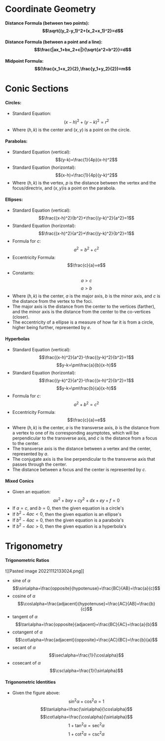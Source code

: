 # Coordinate Geometry

#### Distance Formula (between two points): $$\sqrt{(y_2-y_1)^2+(x_2+x_1)^2}=d$$

#### Distance Formula (between a point and a line): $$\frac{|ax_1+bx_2+c|}{\sqrt{a^2+b^2}}=d$$

#### Midpoint Formula: $$(\frac{x_1+x_2}{2},\frac{y_1+y_2}{2})=m$$

# Conic Sections

#### Circles: 

 * Standard Equation: $$(x-h)^2+(y-k)^2=r^2$$
 * Where $(h, k)$ is the center and $(x, y)$ is a point on the circle.

#### Parabolas:

* Standard Equation (vertical): $$(y-k)=\frac{1}{4p}(x-h)^2$$
* Standard Equation (horizontal): $$(x-h)=\frac{1}{4p}(y-k)^2$$
* Where $(h, k)$ is the vertex, $p$ is the distance between the vertex and the focus/directrix, and $(x, y)$is a point on the parabola.

#### Ellipses:

* Standard Equation (vertical): $$\frac{(x-h)^2}{b^2}+\frac{(y-k)^2}{a^2}=1$$
* Standard Equation (horizontal): $$\frac{(x-h)^2}{a^2}+\frac{(y-k)^2}{b^2}=1$$
* Formula for $c$: $$a^2=b^2+c^2$$
* Eccentricity Formula: $$\frac{c}{a}=e$$
* Constants: $$a>c$$ $$a>b$$
* Where $(h, k)$ is the center, $a$ is the major axis, $b$ is the minor axis, and $c$ is the distance from the vertex to the foci.
* The major axis is the distance from the center to the vertices (farther), and the minor axis is the distance from the center to the co-vertices (closer).
* The eccentricity of a ellipse is a measure of how far it is from a circle, higher being further, represented by $e$.

#### Hyperbolas

* Standard Equation (vertical): $$\frac{(x-h)^2}{a^2}-\frac{(y-k)^2}{b^2}=1$$ $$y-k=\pm\frac{a}{b}(x-h)$$
* Standard Equation (horizontal): $$\frac{(y-k)^2}{a^2}-\frac{(x-h)^2}{b^2}=1$$ $$y-k=\pm\frac{b}{a}(x-h)$$
* Formula for $c$: $$a^2+b^2=c^2$$
* Eccentricity Formula: $$\frac{c}{a}=e$$
* Where $(h, k)$ is the center, $a$ is the transverse axis, $b$ is the distance from a vertex to one of its corresponding asymptotes, which will be perpendicular to the transverse axis, and $c$ is the distance from a focus to the center.
* The transverse axis is the distance between a vertex and the center, represented by $a$.
* The conjugate axis is the line perpendicular to the transverse axis that passes through the center.
* The distance between a focus and the center is represented by $c$.

#### Mixed Conics
* Given an equation: $$ax^2+bxy+cy^2+dx+ey+f=0$$
* If $a=c$, and $b=0$, then the given equation is a circle's
* If $b^2-4ac<0$, then the given equation is an ellipse's
* If $b^2-4ac=0$, then the given equation is a parabola's
* If $b^2-4ac>0$, then the given equation is a hyperbola's

# Trigonometry
#### Trigonometric Ratios 
![[Pasted image 20221112133024.png]]
* sine of $\alpha$ $$\sin\alpha=\frac{opposite}{hypotenuse}=\frac{BC}{AB}=\frac{a}{c}$$
* cosine of $\alpha$ $$\cos\alpha=\frac{adjacent}{hypotenuse}=\frac{AC}{AB}=\frac{b}{c}$$
* tangent of $\alpha$ $$\tan\alpha=\frac{opposite}{adjacent}=\frac{BC}{AC}=\frac{a}{b}$$
* cotangent of $\alpha$ $$\cot\alpha=\frac{adjacent}{opposite}=\frac{AC}{BC}=\frac{b}{a}$$
* secant of $\alpha$ $$\sec\alpha=\frac{1}{\cos\alpha}$$
* cosecant of $\alpha$ $$\csc\alpha=\frac{1}{\sin\alpha}$$

#### Trigonometric Identities
* Given the figure above: 
$$\sin^2\alpha+\cos^2\alpha=1$$
$$\tan\alpha=\frac{\sin\alpha}{\cos\alpha}$$
$$\cot\alpha=\frac{\cos\alpha}{\sin\alpha}$$
$$1+\tan^2\alpha=\sec^2\alpha$$
$$1+\cot^2\alpha=\csc^2\alpha$$

